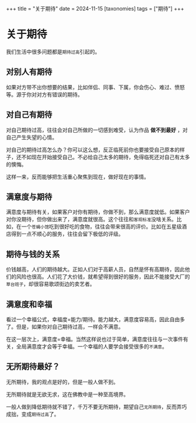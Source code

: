 +++
title = "关于期待"
date = 2024-11-15
[taxonomies] 
tags = ["期待"]
+++

# 关于期待

我们生活中很多问题都是`期待过高`引起的。

## 对别人有期待

如果对方带不出你想要的结果，比如伴侣、同事、下属，你会伤心、难过、愤怒等。源于你对对方有错误的期待。

## 对自己有期待

对自己期待过高，往往会对自己所做的一切感到难受，认为作品 **做不到最好** ，对自己产生失望的心情。

对自己的期待过高怎么办？你可以这么想，反正临死前你也要接受自己原本的样子，还不如现在开始接受自己。不必给自己太多的期待，免得临死还对自己有太多的懊悔。

这样一来，反而能够把生活重心聚焦到现在，做好现在的事情。

## 满意度与期待

满意度与期待有关，如果客户对你有期待，你做不到，那么满意度就低。如果客户对你没期待，但你做出来了，满意度就很高。这个往往和`客观标准`没啥关系。比如，在一个`苍蝇小馆`吃到很好吃的食物，往往会带来很高的评价。比如在五星级酒店得到一点不顺心的服务，往往会留下极低的评级。

## 期待与钱的关系
价钱越高，人们的期待越大。正如人们对于高薪人员，自然是怀有高期待，因此他们的风险也很高。人们花了大价钱，就希望得到很好的服务，因此不能接受大厂的`草台班子`，却很容易歌颂街边的卖艺者。

## 满意度和幸福
看过一个幸福公式，幸福度=能力/期待。能力越大，满意度容易高，因此自由多了。但是，如果你对自己期待过高，一样会不满意。

在这一层次上，满意度=幸福。当然这样说也过于简单，满意度往往与一次事件有关，全局满意度才会等于幸福。一个幸福的人要学会接受很多的`不满意`。

## 无所期待最好？

无所期待，我的观点是好的，但是一般人做不到。

无所期待就是无欲无求，这在佛教中是一种至高境界。

一般人做到降低期待就不错了，千万不要无所期待，期望自己`无所期待`，反而弄巧成拙，变成`期待过高`了。
